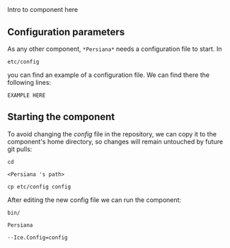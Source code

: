 ```
```
#
``` Persiana
```
Intro to component here


## Configuration parameters
As any other component,
``` *Persiana* ```
needs a configuration file to start. In

    etc/config

you can find an example of a configuration file. We can find there the following lines:

    EXAMPLE HERE

    
## Starting the component
To avoid changing the *config* file in the repository, we can copy it to the component's home directory, so changes will remain untouched by future git pulls:

    cd

``` <Persiana 's path> ```

    cp etc/config config
    
After editing the new config file we can run the component:

    bin/

```Persiana ```

    --Ice.Config=config
